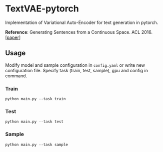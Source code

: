 # TextVAE-pytorch
Implementation of Variational Auto-Encoder for text generation in pytorch.

**Reference**: Generating Sentences from a Continuous Space. ACL 2016. [[paper]](https://arxiv.org/pdf/1511.06349.pdf)

## Usage

Modify model and sample configuration in ```config.yaml``` or write new configuration file.
Specify task (train, test, sample), gpu and config in command.

### Train

```
python main.py --task train
```

### Test

```
python main.py --task test
```

### Sample

```
python main.py --task sample
```
